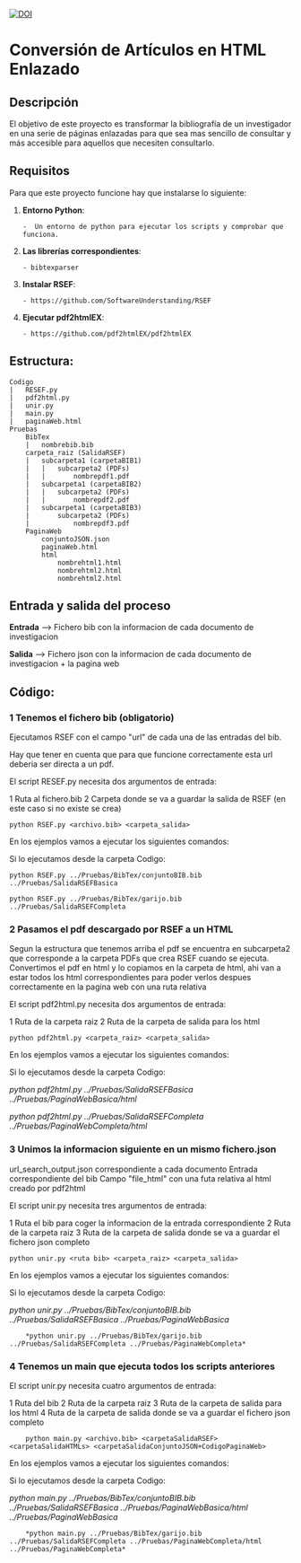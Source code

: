 [![DOI](https://zenodo.org/badge/DOI/10.5281/zenodo.15390107.svg)](https://doi.org/10.5281/zenodo.15390107)

# Conversión de Artículos en HTML Enlazado


## Descripción

El objetivo de este proyecto es transformar la bibliografía de un investigador en una serie de páginas enlazadas para que sea mas sencillo de consultar y más accesible para aquellos que necesiten consultarlo.


## Requisitos

Para que este proyecto funcione hay que instalarse lo siguiente:

1. **Entorno Python**:

       -  Un entorno de python para ejecutar los scripts y comprobar que funciona.

2. **Las librerías correspondientes**:

       - bibtexparser

3. **Instalar RSEF**:

	   - https://github.com/SoftwareUnderstanding/RSEF 

4. **Ejecutar pdf2htmlEX**:

	   - https://github.com/pdf2htmlEX/pdf2htmlEX


## Estructura:

	Codigo
	|	RESEF.py
	|	pdf2html.py
	|	unir.py
	|	main.py
	|	paginaWeb.html
	Pruebas
		BibTex
		|	nombrebib.bib 
		carpeta_raiz (SalidaRSEF)
		|	subcarpeta1 (carpetaBIB1)
		|	|	subcarpeta2 (PDFs)
		|	|		nombrepdf1.pdf
		|	subcarpeta1 (carpetaBIB2)
		|	|	subcarpeta2 (PDFs)
		|	|		nombrepdf2.pdf
		|	subcarpeta1 (carpetaBIB3)
		|		subcarpeta2 (PDFs)
		|			nombrepdf3.pdf
		PaginaWeb 
			conjuntoJSON.json
			paginaWeb.html
			html
				nombrehtml1.html
				nombrehtml2.html
				nombrehtml2.html


## Entrada y salida del proceso

**Entrada** --> Fichero bib con la informacion de cada documento de investigacion

**Salida** --> Fichero json con la informacion de cada documento de investigacion + la pagina web


## Código:

### 1 Tenemos el fichero bib (obligatorio)

Ejecutamos RSEF con el campo "url" de cada una de las entradas del bib.

Hay que tener en cuenta que para que funcione correctamente esta url deberia ser directa a un pdf.

El script RESEF.py necesita dos argumentos de entrada:

1 Ruta al fichero.bib
2 Carpeta donde se va a guardar la salida de RSEF (en este caso si no existe se crea)
 
	python RSEF.py <archivo.bib> <carpeta_salida>
	
En los ejemplos vamos a ejecutar los siguientes comandos:

Si lo ejecutamos desde la carpeta Codigo:
	
	python RSEF.py ../Pruebas/BibTex/conjuntoBIB.bib ../Pruebas/SalidaRSEFBasica
		
	python RSEF.py ../Pruebas/BibTex/garijo.bib ../Pruebas/SalidaRSEFCompleta
	
### 2 Pasamos el pdf descargado por RSEF a un HTML

Segun la estructura que tenemos arriba el pdf se encuentra en subcarpeta2 que corresponde a la carpeta PDFs que crea RSEF cuando se ejecuta.
Convertimos el pdf en html y lo copiamos en la carpeta de html, ahi van a estar todos los html correspondientes para poder verlos despues correctamente en la pagina web con una ruta relativa

El script pdf2html.py necesita dos argumentos de entrada:

1 Ruta de la carpeta raiz 
2 Ruta de la carpeta de salida para los html
 
	python pdf2html.py <carpeta_raiz> <carpeta_salida>
	
En los ejemplos vamos a ejecutar los siguientes comandos:

Si lo ejecutamos desde la carpeta Codigo:
	
*python pdf2html.py ../Pruebas/SalidaRSEFBasica ../Pruebas/PaginaWebBasica/html*
		
*python pdf2html.py ../Pruebas/SalidaRSEFCompleta ../Pruebas/PaginaWebCompleta/html*
	
### 3 Unimos la informacion siguiente en un mismo fichero.json

url_search_output.json correspondiente a cada documento
Entrada correspondiente del bib
Campo "file_html" con una futa relativa al html creado por pdf2html

El script unir.py necesita tres argumentos de entrada:

1 Ruta el bib para coger la informacion de la entrada correspondiente
2 Ruta de la carpeta raiz 
3 Ruta de la carpeta de salida donde se va a guardar el fichero json completo

	python unir.py <ruta bib> <carpeta_raiz> <carpeta_salida>
	
En los ejemplos vamos a ejecutar los siguientes comandos:

Si lo ejecutamos desde la carpeta Codigo:

*python unir.py ../Pruebas/BibTex/conjuntoBIB.bib ../Pruebas/SalidaRSEFBasica ../Pruebas/PaginaWebBasica*
		
		*python unir.py ../Pruebas/BibTex/garijo.bib ../Pruebas/SalidaRSEFCompleta ../Pruebas/PaginaWebCompleta*
	
### 4 Tenemos un main que ejecuta todos los scripts anteriores

El script unir.py necesita cuatro argumentos de entrada:

1 Ruta del bib 
2 Ruta de la carpeta raiz 
3 Ruta de la carpeta de salida para los html
4 Ruta de la carpeta de salida donde se va a guardar el fichero json completo

		python main.py <archivo.bib> <carpetaSalidaRSEF> <carpetaSalidaHTMLs> <carpetaSalidaConjuntoJSON+CodigoPaginaWeb>

En los ejemplos vamos a ejecutar los siguientes comandos:

Si lo ejecutamos desde la carpeta Codigo:
	
*python main.py ../Pruebas/BibTex/conjuntoBIB.bib ../Pruebas/SalidaRSEFBasica ../Pruebas/PaginaWebBasica/html ../Pruebas/PaginaWebBasica*
		
		*python main.py ../Pruebas/BibTex/garijo.bib ../Pruebas/SalidaRSEFCompleta ../Pruebas/PaginaWebCompleta/html ../Pruebas/PaginaWebCompleta*